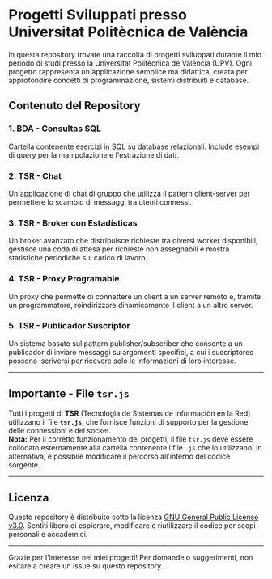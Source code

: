 # Progetti Sviluppati presso Universitat Politècnica de València

In questa repository trovate una raccolta di progetti sviluppati durante il mio periodo di studi presso la Universitat Politècnica de València (UPV). Ogni progetto rappresenta un'applicazione semplice ma didattica, creata per approfondire concetti di programmazione, sistemi distribuiti e database.

## Contenuto del Repository

### **1. BDA - Consultas SQL**
Cartella contenente esercizi in SQL su database relazionali. Include esempi di query per la manipolazione e l'estrazione di dati.

### **2. TSR - Chat**
Un'applicazione di chat di gruppo che utilizza il pattern client-server per permettere lo scambio di messaggi tra utenti connessi.

### **3. TSR - Broker con Estadísticas**
Un broker avanzato che distribuisce richieste tra diversi worker disponibili, gestisce una coda di attesa per richieste non assegnabili e mostra statistiche periodiche sul carico di lavoro.

### **4. TSR - Proxy Programable**
Un proxy che permette di connettere un client a un server remoto e, tramite un programmatore, reindirizzare dinamicamente il client a un altro server.

### **5. TSR - Publicador Suscriptor**
Un sistema basato sul pattern publisher/subscriber che consente a un publicador di inviare messaggi su argomenti specifici, a cui i suscriptores possono iscriversi per ricevere solo le informazioni di loro interesse.

---

## Importante - File `tsr.js`

Tutti i progetti di **TSR** (Tecnologìa de Sistemas de informaciòn en la Red) utilizzano il file **`tsr.js`**, che fornisce funzioni di supporto per la gestione delle connessioni e dei socket.  
**Nota:** Per il corretto funzionamento dei progetti, il file `tsr.js` deve essere collocato esternamente alla cartella contenente i file `.js` che lo utilizzano. In alternativa, è possibile modificare il percorso all'interno del codice sorgente.

---

## Licenza

Questo repository è distribuito sotto la licenza [GNU General Public License v3.0](LICENSE). Sentiti libero di esplorare, modificare e riutilizzare il codice per scopi personali e accademici.

---

Grazie per l'interesse nei miei progetti! Per domande o suggerimenti, non esitare a creare un issue su questo repository.
